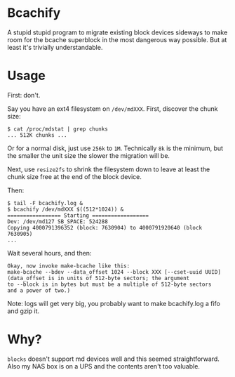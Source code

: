 Bcachify
========

A stupid stupid program to migrate existing block devices sideways to make room
for the bcache superblock in the most dangerous way possible. But at least it's
trivially understandable.

Usage
=====

First: don't.

Say you have an ext4 filesystem on `/dev/mdXXX`. First, discover the chunk
size:

    $ cat /proc/mdstat | grep chunks
    ... 512K chunks ...

Or for a normal disk, just use `256k` to `1M`. Technically `8k` is the minimum,
but the smaller the unit size the slower the migration will be.

Next, use `resize2fs` to shrink the filesystem down to leave at least the chunk
size free at the end of the block device.

Then:

    $ tail -F bcachify.log &
    $ bcachify /dev/mdXXX $((512*1024)) &
    ================= Starting ==================
    Dev: /dev/md127 SB_SPACE: 524288
    Copying 4000791396352 (block: 7630904) to 4000791920640 (block 7630905)
    ...

Wait several hours, and then:

    Okay, now invoke make-bcache like this:
    make-bcache --bdev --data_offset 1024 --block XXX [--cset-uuid UUID]
    (data_offset is in units of 512-byte sectors; the argument
    to --block is in bytes but must be a multiple of 512-byte sectors
    and a power of two.)

Note: logs will get very big, you probably want to make bcachify.log a fifo and
gzip it.

Why?
====

`blocks` doesn't support md devices well and this seemed straightforward. Also
my NAS box is on a UPS and the contents aren't too valuable.
